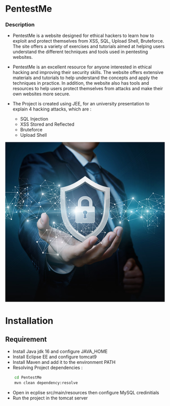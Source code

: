 # **PentestMe**
### Description
 - PentestMe is a website designed for ethical hackers to learn how to exploit and protect themselves from XSS, SQL, Upload Shell, Bruteforce. The site offers a variety of exercises and tutorials aimed at helping users understand the different techniques and tools used in pentesting websites.

 -  PentestMe is an excellent resource for anyone interested in ethical hacking and improving their security skills. The website offers extensive materials and tutorials to help understand the concepts and apply the techniques in practice. In addition, the website also has tools and resources to help users protect themselves from attacks and make their own websites more secure.
 
 - The Project is created using JEE, for an university presentation to explain 4 hacking attacks, which are : 
    
    - SQL Injection
    - XSS Stored and Reflected
    - Bruteforce
    - Upload Shell
    
[![N|Solid](./pictures/pentestme.jpg)](https://nodesource.com/products/nsolid)
# Installation
## Requirement

-  Install Java jdk 16 and configure JAVA_HOME
-  Install Eclipse EE and configure tomcat9
-  Install Maven and add it to the environment PATH
-  Resolving Project dependencies : 
```sh
    cd PentestMe
    mvn clean dependency:resolve
 ```
-  Open in ecplise src/main/resources then configure MySQL credinitials
-  Run the project in the tomcat server
